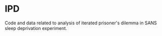 # IPD
Code and data related to analysis of iterated prisoner's dilemma in SANS sleep deprivation experiment. 
